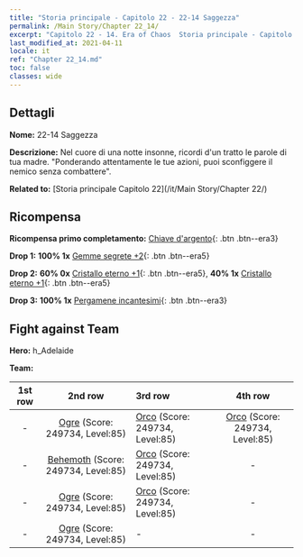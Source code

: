 ```yaml
---
title: "Storia principale - Capitolo 22 - 22-14 Saggezza"
permalink: /Main Story/Chapter 22_14/
excerpt: "Capitolo 22 - 14. Era of Chaos  Storia principale - Capitolo 22_14. 22-14 Saggezza"
last_modified_at: 2021-04-11
locale: it
ref: "Chapter 22_14.md"
toc: false
classes: wide
---
```


## Dettagli

 **Nome:** 22-14 Saggezza

 **Descrizione:** Nel cuore di una notte insonne, ricordi d'un tratto le parole di tua madre. \"Ponderando attentamente le tue azioni, puoi sconfiggere il nemico senza combattere\".

 **Related to:** [Storia principale Capitolo 22](/it/Main Story/Chapter 22/)

## Ricompensa

 **Ricompensa primo completamento:** [Chiave d'argento](/it/Items/con_693/){: .btn .btn--era3}

 **Drop 1:** **100% 1x** [Gemme segrete +2](/it/Items/mat_79/){: .btn .btn--era5}

 **Drop 2:** **60% 0x** [Cristallo eterno +1](/it/Items/mat_73/){: .btn .btn--era5}, **40% 1x** [Cristallo eterno +1](/it/Items/mat_73/){: .btn .btn--era5}

 **Drop 3:** **100% 1x** [Pergamene incantesimi](/it/Items/con_694/){: .btn .btn--era3}


## Fight against Team
 **Hero:** h_Adelaide

 **Team:**


  | 1st row | 2nd row | 3rd row | 4th row |
  |:----:|:----:|:----|:----:|
  | - | [Ogre](/it/units/Ogre/) (Score: 249734, Level:85)  | [Orco](/it/units/Orc/) (Score: 249734, Level:85)  | [Orco](/it/units/Orc/) (Score: 249734, Level:85)  |
  | - | [Behemoth](/it/units/Behemoth/) (Score: 249734, Level:85)  | [Orco](/it/units/Orc/) (Score: 249734, Level:85)  | - |
  | - | [Ogre](/it/units/Ogre/) (Score: 249734, Level:85)  | [Orco](/it/units/Orc/) (Score: 249734, Level:85)  | - |
  | - | [Ogre](/it/units/Ogre/) (Score: 249734, Level:85)  | - | - |


